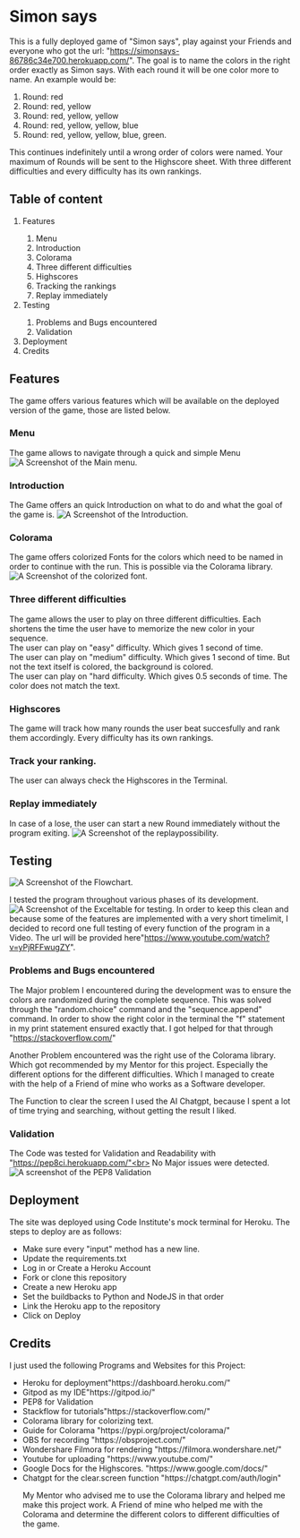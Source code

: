 # Simon says

This is a fully deployed game of "Simon says", play against your Friends and everyone who got the url: "https://simonsays-86786c34e700.herokuapp.com/".
The goal is to name the colors in the right order exactly as Simon says. With each round it will be one color more to name.
An example would be:
<ol> 
    <li>Round: red 
    </li>
    <li>Round: red, yellow 
    </li>
    <li>Round: red, yellow, yellow 
    </li>
    <li>Round: red, yellow, yellow, blue 
    </li>
    <li>Round: red, yellow, yellow, blue, green.
    </li>
</ol>
This continues indefinitely until a wrong order of colors were named. Your maximum of Rounds will be sent to the Highscore sheet.
With three different difficulties and every difficulty has its own rankings.

## Table of content
<ol>
    <li>
    Features</li>
        <ol>
            <li>
            Menu</li>
            <li>
            Introduction</li>
            <li>
            Colorama</li>
            <li>
            Three different difficulties</li>
            <li>
            Highscores</li>
            <li>
            Tracking the rankings</li>
            <li>
            Replay immediately</li>
        </ol>
    <li>
    Testing</li>
        <ol>
        <li>
        Problems and Bugs encountered</li>
        <li>
        Validation</li>
        </ol>
    <li>
    Deployment</li>
    <li>
    Credits</li>
</ol>

## Features

The game offers various features which will be available on the deployed version of the game, those are listed below.

### Menu
The game allows to navigate through a quick and simple Menu
<img src="assets/images/Menu.png" alt="A Screenshot of the Main menu."/>

### Introduction
The Game offers an quick Introduction on what to do and what the goal of the game is.
<img src="assets/images/Introduction.png" alt="A Screenshot of the Introduction."/>

### Colorama
The game offers colorized Fonts for the colors which need to be named in order to continue with the run. This is possible via the Colorama library.
<img src="assets/images/Colorama.png" alt="A Screenshot of the colorized font."/>

### Three different difficulties
The game allows the user to play on three different difficulties. Each shortens the time the user have to memorize the new color in your sequence.<br>
The user can play on "easy" difficulty. Which gives 1 second of time.<br>
The user can play on "medium" difficulty. Which gives 1 second of time. But not the text itself is colored, the background is colored.<br>
The user can play on "hard difficulty. Which gives 0.5 seconds of time. The color does not match the text.

### Highscores
The game will track how many rounds the user beat succesfully and rank them accordingly. Every difficulty has its own rankings.

### Track your ranking.
The user can always check the Highscores in the Terminal.

### Replay immediately
In case of a lose, the user can start a new Round immediately without the program exiting.
<img src="assets/images/Replay.png" alt="A Screenshot of the replaypossibility."/> 

## Testing
<img src="assets/images/Flowchart Simon says.png" alt="A Screenshot of the Flowchart."/>

I tested the program throughout various phases of its development.
<img src="assets/images/Testing Excel.png" alt="A Screenshot of the Exceltable for testing." />
In order to keep this clean and because some of the features are implemented with a very short timelimit, I decided to record one full testing of every function of the program in a Video. The url will be provided here"https://www.youtube.com/watch?v=yPjRFFwugZY".

### Problems and Bugs encountered

The Major problem I encountered during the development was to ensure the colors are randomized during the complete sequence.
This was solved through the "random.choice" command and the "sequence.append" command.
In order to show the right color in the terminal the "f" statement in my print statement ensured exactly that. I got helped for that through "https://stackoverflow.com/" 

Another Problem encountered was the right use of the Colorama library. Which got recommended by my Mentor for this project.
Especially the different options for the different difficulties. Which I managed to create with the help of a Friend of mine who works as a Software developer.


The Function to clear the screen I used the AI Chatgpt, because I spent a lot of time trying and searching, without getting the result I liked. 

### Validation

The Code was tested for Validation and Readability with "https://pep8ci.herokuapp.com/"<br>
No Major issues were detected.
<img src="assets/images/CI Python Linter Validation.png" alt="A screenshot of the PEP8 Validation" />



## Deployment

The site was deployed using Code Institute's mock terminal for Heroku. The steps to deploy are as follows:
<ul>
    <li>
    Make sure every "input" method has a new line.</li>
    <li>
    Update the requirements.txt</li>
    <li>
    Log in or Create a Heroku Account</li>
    <li>
    Fork or clone this repository</li>
    <li>
    Create a new Heroku app</li>
    <li>
    Set the buildbacks to Python and NodeJS in that order</li>
    <li>
    Link the Heroku app to the repository</li>
    <li>
    Click on Deploy</li>
</ul>

## Credits
I just used the following Programs and Websites for this Project:

<ul>
<li>
Heroku for deployment"https://dashboard.heroku.com/"</li>
<li>
Gitpod as my IDE"https://gitpod.io/"</li>
<li>
PEP8 for Validation</li>
<li>
Stackflow for tutorials"https://stackoverflow.com/"</li>
<li>
Colorama library for colorizing text.</li>
<li>
Guide for Colorama "https://pypi.org/project/colorama/"</li>
<li>
OBS for recording "https://obsproject.com/"</li>
<li>
Wondershare Filmora for rendering "https://filmora.wondershare.net/"</li>
<li>
Youtube for uploading "https://www.youtube.com/" </li>
<li>
Google Docs for the Highscores. "https://www.google.com/docs/"</li>
<li>
Chatgpt for the clear.screen function "https://chatgpt.com/auth/login"</li>

My Mentor who advised me to use the Colorama library and helped me make this project work.
A Friend of mine who helped me with the Colorama and determine the different colors to different difficulties of the game.

